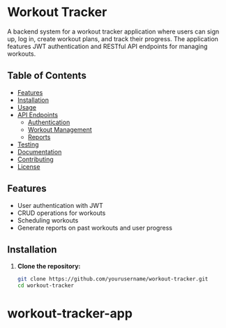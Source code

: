 # Workout Tracker

A backend system for a workout tracker application where users can sign up, log in, create workout plans, and track their progress. The application features JWT authentication and RESTful API endpoints for managing workouts.

## Table of Contents
- [Features](#features)
- [Installation](#installation)
- [Usage](#usage)
- [API Endpoints](#api-endpoints)
  - [Authentication](#authentication)
  - [Workout Management](#workout-management)
  - [Reports](#reports)
- [Testing](#testing)
- [Documentation](#documentation)
- [Contributing](#contributing)
- [License](#license)

## Features
- User authentication with JWT
- CRUD operations for workouts
- Scheduling workouts
- Generate reports on past workouts and user progress

## Installation

1. **Clone the repository:**
   ```bash
   git clone https://github.com/yourusername/workout-tracker.git
   cd workout-tracker
# workout-tracker-app
